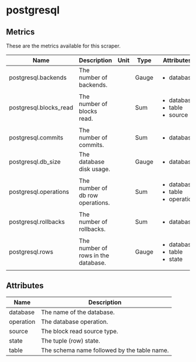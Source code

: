 [comment]: <> (Code generated by mdatagen. DO NOT EDIT.)

# postgresql

## Metrics

These are the metrics available for this scraper.

| Name | Description | Unit | Type | Attributes |
| ---- | ----------- | ---- | ---- | ---------- |
| postgresql.backends | The number of backends. |  | Gauge | <ul> <li>database</li> </ul> |
| postgresql.blocks_read | The number of blocks read. |  | Sum | <ul> <li>database</li> <li>table</li> <li>source</li> </ul> |
| postgresql.commits | The number of commits. |  | Sum | <ul> <li>database</li> </ul> |
| postgresql.db_size | The database disk usage. |  | Gauge | <ul> <li>database</li> </ul> |
| postgresql.operations | The number of db row operations. |  | Sum | <ul> <li>database</li> <li>table</li> <li>operation</li> </ul> |
| postgresql.rollbacks | The number of rollbacks. |  | Sum | <ul> <li>database</li> </ul> |
| postgresql.rows | The number of rows in the database. |  | Gauge | <ul> <li>database</li> <li>table</li> <li>state</li> </ul> |

## Attributes

| Name | Description |
| ---- | ----------- |
| database | The name of the database. |
| operation | The database operation. |
| source | The block read source type. |
| state | The tuple (row) state. |
| table | The schema name followed by the table name. |